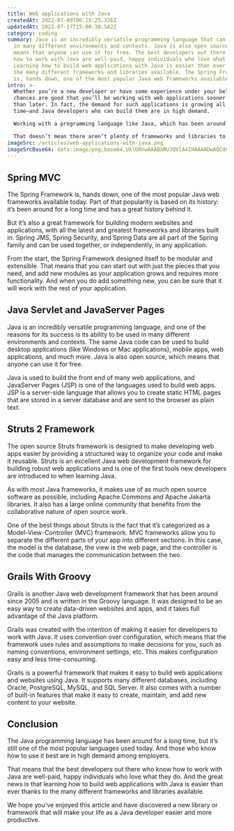 ```yaml
---
title: Web applications with Java
createdAt: 2022-07-09T06:25:25.326Z
updatedAt: 2022-07-17T15:00:30.582Z
category: coding
summary: Java is an incredibly versatile programming language that can be used
  in many different environments and contexts. Java is also open source, which
  means that anyone can use it for free. The best developers out there who know
  how to work with Java are well-paid, happy individuals who love what they do.
  Learning how to build web applications with Java is easier than ever thanks to
  the many different frameworks and libraries available. The Spring Framework
  is, hands down, one of the most popular Java web frameworks available today.
intro: >-
  Whether you’re a new developer or have some experience under your belt,
  chances are good that you’ll be working with web applications sooner rather
  than later. In fact, the demand for such applications is growing all the
  time—and Java developers who can build them are in high demand.

  Working with a programming language like Java, which has been around for so long and proven its staying power time and again, is as much of an opportunity as it is a challenge. Because every other programmer out there has also discovered the same thing about Java – that it’s both stable and powerful.

  That doesn’t mean there aren’t plenty of frameworks and libraries to choose from – there are more than enough options from which to choose! These libraries and frameworks make it easier to build websites using Java without having to worry about boilerplate code or syntax details. So let’s take a look at some of your best options for building web apps with Java.
imageSrc: /articles/web-applications-with-java.png
imageSrcBase64: data:image/png;base64,UklGRnwAAABXRUJQVlA4IHAAAADwAQCdASoKAAoAAUAmJbACdAEfA3NmscgA/uiHjDA5h288j3eNtvcXjf/xP2IlupzF//vm/msl0jf1EAT6Xfwm5eNVdU67/IR7JxgRY2Cd/TzzgjC2P3KV/+O5rIW1f/8WAR7ef1F3gub/OYUGAAAA
---
```


## Spring MVC

The Spring Framework is, hands down, one of the most popular Java web frameworks available today. Part of that popularity is based on its history: it’s been around for a long time and has a great history behind it.

But it’s also a great framework for building modern websites and applications, with all the latest and greatest frameworks and libraries built in. Spring JMS, Spring Security, and Spring Data are all part of the Spring family and can be used together, or independently, in any application.

From the start, the Spring Framework designed itself to be modular and extensible. That means that you can start out with just the pieces that you need, and add new modules as your application grows and requires more functionality. And when you do add something new, you can be sure that it will work with the rest of your application.

## Java Servlet and JavaServer Pages

Java is an incredibly versatile programming language, and one of the reasons for its success is its ability to be used in many different environments and contexts. The same Java code can be used to build desktop applications (like Windows or Mac applications), mobile apps, web applications, and much more. Java is also open source, which means that anyone can use it for free.

Java is used to build the front end of many web applications, and JavaServer Pages (JSP) is one of the languages used to build web apps. JSP is a server-side language that allows you to create static HTML pages that are stored in a server database and are sent to the browser as plain text.

## Struts 2 Framework

The open source Struts framework is designed to make developing web apps easier by providing a structured way to organize your code and make it reusable. Struts is an excellent Java web development framework for building robust web applications and is one of the first tools new developers are introduced to when learning Java.

As with most Java frameworks, it makes use of as much open source software as possible, including Apache Commons and Apache Jakarta libraries. It also has a large online community that benefits from the collaborative nature of open source work.

One of the best things about Struts is the fact that it’s categorized as a Model-View-Controller (MVC) framework. MVC frameworks allow you to separate the different parts of your app into different sections. In this case, the model is the database, the view is the web page, and the controller is the code that manages the communication between the two.

## Grails With Groovy

Grails is another Java web development framework that has been around since 2005 and is written in the Groovy language. It was designed to be an easy way to create data-driven websites and apps, and it takes full advantage of the Java platform.

Grails was created with the intention of making it easier for developers to work with Java. It uses convention over configuration, which means that the framework uses rules and assumptions to make decisions for you, such as naming conventions, environment settings, etc. This makes configuration easy and less time-consuming.

Grails is a powerful framework that makes it easy to build web applications and websites using Java. It supports many different databases, including Oracle, PostgreSQL, MySQL, and SQL Server. It also comes with a number of built-in features that make it easy to create, maintain, and add new content to your website.

## Conclusion

The Java programming language has been around for a long time, but it’s still one of the most popular languages used today. And those who know how to use it best are in high demand among employers.

That means that the best developers out there who know how to work with Java are well-paid, happy individuals who love what they do. And the great news is that learning how to build web applications with Java is easier than ever thanks to the many different frameworks and libraries available.

We hope you’ve enjoyed this article and have discovered a new library or framework that will make your life as a Java developer easier and more productive.
